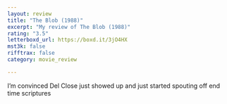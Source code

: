 ```yaml
---
layout: review
title: "The Blob (1988)"
excerpt: "My review of The Blob (1988)"
rating: "3.5"
letterboxd_url: https://boxd.it/3jO4HX
mst3k: false
rifftrax: false
category: movie_review

---
```


I’m convinced Del Close just showed up and just started spouting off end time scriptures